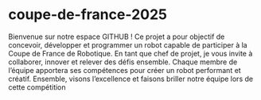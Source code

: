 # coupe-de-france-2025
Bienvenue sur notre espace GITHUB ! Ce projet a pour objectif de concevoir, développer et programmer un robot capable de participer à la Coupe de France de Robotique. En tant que chef de projet, je vous invite à collaborer, innover et relever des défis ensemble. Chaque membre de l’équipe apportera ses compétences pour créer un robot performant et créatif. Ensemble, visons l’excellence et faisons briller notre équipe lors de cette compétition 
